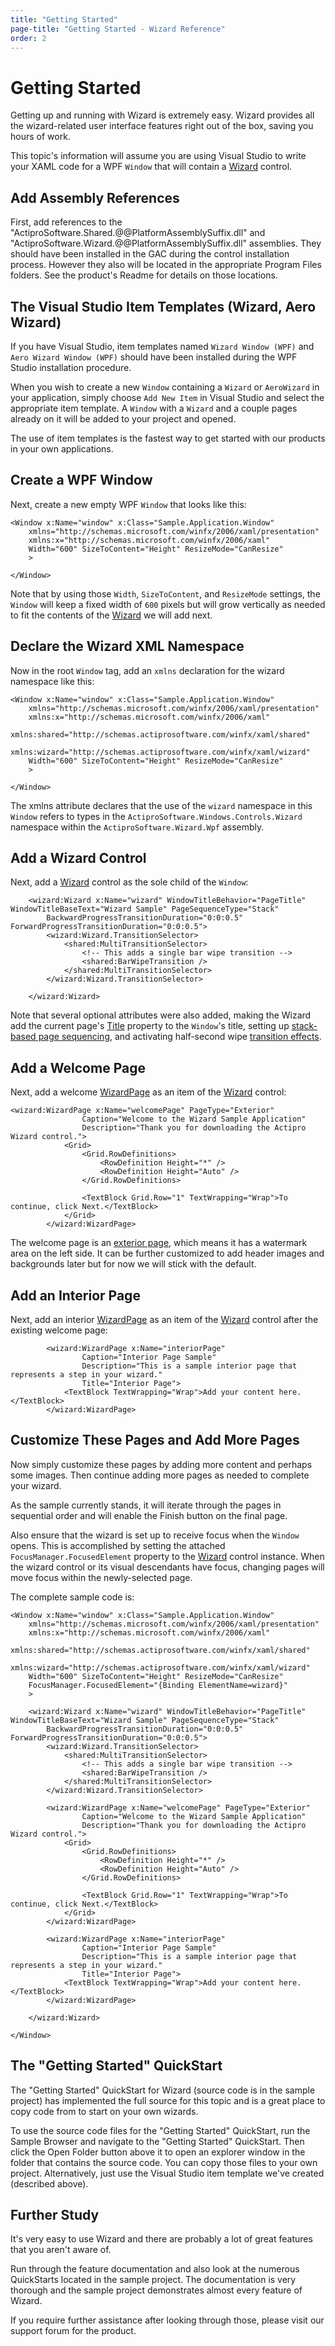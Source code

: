```yaml
---
title: "Getting Started"
page-title: "Getting Started - Wizard Reference"
order: 2
---
```

# Getting Started

Getting up and running with Wizard is extremely easy.  Wizard provides all the wizard-related user interface features right out of the box, saving you hours of work.

This topic's information will assume you are using Visual Studio to write your XAML code for a WPF `Window` that will contain a [Wizard](xref:@ActiproUIRoot.Controls.Wizard.Wizard) control.

## Add Assembly References

First, add references to the "ActiproSoftware.Shared.@@PlatformAssemblySuffix.dll" and "ActiproSoftware.Wizard.@@PlatformAssemblySuffix.dll" assemblies.  They should have been installed in the GAC during the control installation process.  However they also will be located in the appropriate Program Files folders.  See the product's Readme for details on those locations.

## The Visual Studio Item Templates (Wizard, Aero Wizard)

If you have Visual Studio, item templates named `Wizard Window (WPF)` and `Aero Wizard Window (WPF)` should have been installed during the WPF Studio installation procedure.

When you wish to create a new `Window` containing a `Wizard` or `AeroWizard` in your application, simply choose `Add New Item` in Visual Studio and select the appropriate item template.  A `Window` with a `Wizard` and a couple pages already on it will be added to your project and opened.

The use of item templates is the fastest way to get started with our products in your own applications.

## Create a WPF Window

Next, create a new empty WPF `Window` that looks like this:

```xaml
<Window x:Name="window" x:Class="Sample.Application.Window"
	xmlns="http://schemas.microsoft.com/winfx/2006/xaml/presentation"
	xmlns:x="http://schemas.microsoft.com/winfx/2006/xaml"
	Width="600" SizeToContent="Height" ResizeMode="CanResize"
	>
	
</Window>
```

Note that by using those `Width`, `SizeToContent`, and `ResizeMode` settings, the `Window` will keep a fixed width of `600` pixels but will grow vertically as needed to fit the contents of the [Wizard](xref:@ActiproUIRoot.Controls.Wizard.Wizard) we will add next.

## Declare the Wizard XML Namespace

Now in the root `Window` tag, add an `xmlns` declaration for the wizard namespace like this:

```xaml
<Window x:Name="window" x:Class="Sample.Application.Window"
	xmlns="http://schemas.microsoft.com/winfx/2006/xaml/presentation"
	xmlns:x="http://schemas.microsoft.com/winfx/2006/xaml"
	xmlns:shared="http://schemas.actiprosoftware.com/winfx/xaml/shared"
	xmlns:wizard="http://schemas.actiprosoftware.com/winfx/xaml/wizard"
	Width="600" SizeToContent="Height" ResizeMode="CanResize"
	>
	
</Window>
```

The xmlns attribute declares that the use of the `wizard` namespace in this `Window` refers to types in the `ActiproSoftware.Windows.Controls.Wizard` namespace within the `ActiproSoftware.Wizard.Wpf` assembly.

## Add a Wizard Control

Next, add a [Wizard](xref:@ActiproUIRoot.Controls.Wizard.Wizard) control as the sole child of the `Window`:

```xaml
	<wizard:Wizard x:Name="wizard" WindowTitleBehavior="PageTitle" WindowTitleBaseText="Wizard Sample" PageSequenceType="Stack" 
		BackwardProgressTransitionDuration="0:0:0.5" ForwardProgressTransitionDuration="0:0:0.5">
		<wizard:Wizard.TransitionSelector>
			<shared:MultiTransitionSelector>
				<!-- This adds a single bar wipe transition -->
				<shared:BarWipeTransition />
			</shared:MultiTransitionSelector>
		</wizard:Wizard.TransitionSelector>
		
	</wizard:Wizard>
```

Note that several optional attributes were also added, making the Wizard add the current page's [Title](xref:@ActiproUIRoot.Controls.Wizard.WizardPage.Title) property to the `Window`'s title, setting up [stack-based page sequencing](navigation-features/page-sequencing.md), and activating half-second wipe [transition effects](appearance-features/transition-effects.md).

## Add a Welcome Page

Next, add a welcome [WizardPage](xref:@ActiproUIRoot.Controls.Wizard.WizardPage) as an item of the [Wizard](xref:@ActiproUIRoot.Controls.Wizard.Wizard) control:

```xaml
<wizard:WizardPage x:Name="welcomePage" PageType="Exterior"
				Caption="Welcome to the Wizard Sample Application"
				Description="Thank you for downloading the Actipro Wizard control.">
			<Grid>
				<Grid.RowDefinitions>
					<RowDefinition Height="*" />
					<RowDefinition Height="Auto" />
				</Grid.RowDefinitions>

				<TextBlock Grid.Row="1" TextWrapping="Wrap">To continue, click Next.</TextBlock>
			</Grid>
		</wizard:WizardPage>
```

The welcome page is an [exterior page](page-button-features/page-types.md), which means it has a watermark area on the left side.  It can be further customized to add header images and backgrounds later but for now we will stick with the default.

## Add an Interior Page

Next, add an interior [WizardPage](xref:@ActiproUIRoot.Controls.Wizard.WizardPage) as an item of the [Wizard](xref:@ActiproUIRoot.Controls.Wizard.Wizard) control after the existing welcome page:

```xaml
		<wizard:WizardPage x:Name="interiorPage" 
				Caption="Interior Page Sample"
				Description="This is a sample interior page that represents a step in your wizard." 
				Title="Interior Page">
			<TextBlock TextWrapping="Wrap">Add your content here.</TextBlock>
		</wizard:WizardPage>
```

## Customize These Pages and Add More Pages

Now simply customize these pages by adding more content and perhaps some images.  Then continue adding more pages as needed to complete your wizard.

As the sample currently stands, it will iterate through the pages in sequential order and will enable the Finish button on the final page.

Also ensure that the wizard is set up to receive focus when the `Window` opens.  This is accomplished by setting the attached `FocusManager.FocusedElement` property to the [Wizard](xref:@ActiproUIRoot.Controls.Wizard.Wizard) control instance.  When the wizard control or its visual descendants have focus, changing pages will move focus within the newly-selected page.

The complete sample code is:

```xaml
<Window x:Name="window" x:Class="Sample.Application.Window"
	xmlns="http://schemas.microsoft.com/winfx/2006/xaml/presentation"
	xmlns:x="http://schemas.microsoft.com/winfx/2006/xaml"
	xmlns:shared="http://schemas.actiprosoftware.com/winfx/xaml/shared"
	xmlns:wizard="http://schemas.actiprosoftware.com/winfx/xaml/wizard"
	Width="600" SizeToContent="Height" ResizeMode="CanResize"
	FocusManager.FocusedElement="{Binding ElementName=wizard}"
	>
	
	<wizard:Wizard x:Name="wizard" WindowTitleBehavior="PageTitle" WindowTitleBaseText="Wizard Sample" PageSequenceType="Stack" 
		BackwardProgressTransitionDuration="0:0:0.5" ForwardProgressTransitionDuration="0:0:0.5">
		<wizard:Wizard.TransitionSelector>
			<shared:MultiTransitionSelector>
				<!-- This adds a single bar wipe transition -->
				<shared:BarWipeTransition />
			</shared:MultiTransitionSelector>
		</wizard:Wizard.TransitionSelector>
		
		<wizard:WizardPage x:Name="welcomePage" PageType="Exterior"
				Caption="Welcome to the Wizard Sample Application"
				Description="Thank you for downloading the Actipro Wizard control.">
			<Grid>
				<Grid.RowDefinitions>
					<RowDefinition Height="*" />
					<RowDefinition Height="Auto" />
				</Grid.RowDefinitions>

				<TextBlock Grid.Row="1" TextWrapping="Wrap">To continue, click Next.</TextBlock>
			</Grid>
		</wizard:WizardPage>
		
		<wizard:WizardPage x:Name="interiorPage" 
				Caption="Interior Page Sample"
				Description="This is a sample interior page that represents a step in your wizard." 
				Title="Interior Page">
			<TextBlock TextWrapping="Wrap">Add your content here.</TextBlock>
		</wizard:WizardPage>
		
	</wizard:Wizard>
	
</Window>
```

## The "Getting Started" QuickStart

The "Getting Started" QuickStart for Wizard (source code is in the sample project) has implemented the full source for this topic and is a great place to copy code from to start on your own wizards.

To use the source code files for the "Getting Started" QuickStart, run the Sample Browser and navigate to the "Getting Started" QuickStart.  Then click the Open Folder button above it to open an explorer window in the folder that contains the source code.  You can copy those files to your own project.  Alternatively, just use the Visual Studio item template we've created (described above).

## Further Study

It's very easy to use Wizard and there are probably a lot of great features that you aren't aware of.

Run through the feature documentation and also look at the numerous QuickStarts located in the sample project.  The documentation is very thorough and the sample project demonstrates almost every feature of Wizard.

If you require further assistance after looking through those, please visit our support forum for the product.
